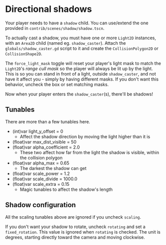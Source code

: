 # Directional shadows

Your player needs to have a `shadow` child. You can use/extend the one provided in `contrib/scenes/shadow/shadow.tscn`.

To actually cast a shadow, you must have one or more `Light2D` instances, with an `Area2D` child (named eg. `shadow_caster`).
Attach the `globals/shadow_caster.gd` script to it and create the `CollisionPolygon2D` or `CollisionShape2D`.

The `force_light_mask` toggle will reset your player's light mask to match the `Light2D`'s _range cull mask_ so the player
will always be lit up by the light. This is so you can stand in front of a light, outside `shadow_caster`, and not have it
affect you - simply by having different masks. If you don't want this behavior, uncheck the box or set matching masks.

Now when your player enters the `shadow_caster`(s), there'll be shadows!

## Tunables

There are more than a few tunables here.

  * (int)var light_y_offset = 0
      * Affect the shadow direction by moving the light higher than it is
  * (float)var max_dist_visible = 50
  * (float)var alpha_coefficient = 2.0
      * These two affect how far from the light the shadow is visible, within the collision polygon
  * (float)var alpha_max = 0.65
      * The darkest the shadow can get
  * (float)var scale_power = 1.2
  * (float)var scale_divide = 1000.0
  * (float)var scale_extra = 0.15
      * Magic tunables to affect the shadow's length

## Shadow configuration

All the scaling tunables above are ignored if you uncheck `scaling`.

If you don't want your shadow to rotate, uncheck `rotating` and set a `fixed_rotation`.
This value is ignored when `rotating` is checked. The unit is degrees, starting directly
toward the camera and moving clockwise.

